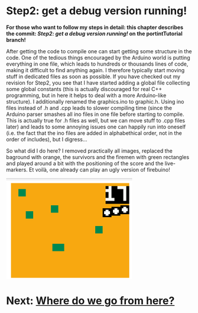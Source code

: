 # Step2: get a debug version running!

**For those who want to follow my steps in detail: this chapter describes the commit:
*Step2: get a debug version running!*
on the portintTutorial branch!**

After getting the code to compile one can start getting some structure in the code.
One of the tedious things encouraged by the Arduino world is putting everything in one file, which leads to hundreds or thousands lines of code, making it difficult to find anything again.
I therefore typically start moving stuff in dedicated files as soon as possible.
If you have checked out my revision for Step2, you see that I have started adding a global file collecting some global constants (this is actually discouraged for real C++ programming, but in here it helps to deal with a more Arduino-like structure).
I additionally renamed the graphics.ino to graphic.h. Using ino files instead of .h and .cpp leads to slower compiling time (since the Arduino parser smashes all ino files in one file before starting to compile. This is actually true for .h files as well, but we can move stuff to .cpp files later) and leads to some annoying issues one can happily run into oneself (i.e. the fact that the ino files are added in alphabethical order, not in the order of includes), but I digress...

So what did I do here? I removed practically all images, replaced the baground with orange, the survivors and the firemen with green rectangles and played around a bit with the positioning of the score and the live-markers. Et voilà, one already can play an ugly version of firebuino!

<img src="img/firebuinoSecondCompilingVersion.png">


# Next: [Where do we go from here?](WhereDoWeGo.md)
